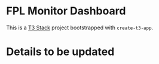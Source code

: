 # FPL Monitor Dashboard

This is a [T3 Stack](https://create.t3.gg/) project bootstrapped with `create-t3-app`.

# Details to be updated